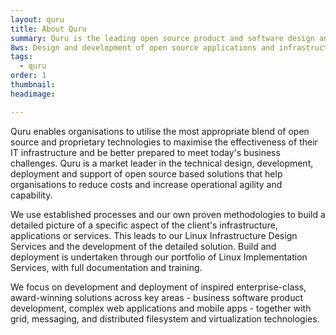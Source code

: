 ```yaml
---
layout: quru
title: About Quru
summary: Quru is the leading open source product and software design and development team in Europe
8ws: Design and development of open source applications and infrastructure
tags:
  - quru
order: 1
thumbnail:
headimage:

---
```




Quru enables organisations to utilise the most appropriate blend of open source and proprietary technologies to maximise the effectiveness of their IT infrastructure and be better prepared to meet today's business challenges. Quru is a market leader in the technical design, development, deployment and support of open source based solutions that help organisations to reduce costs and increase operational agility and capability.

We use established processes and our own proven methodologies to build a detailed picture of a specific aspect of the client's infrastructure, applications or services. This leads to our Linux Infrastructure Design Services and the development of the detailed solution. Build and deployment is undertaken through our portfolio of Linux Implementation Services, with full documentation and training.

We focus on development and deployment of inspired enterprise-class, award-winning solutions across key areas - business software product development, complex web applications and mobile apps - together with grid, messaging, and distributed filesystem and virtualization technologies.

